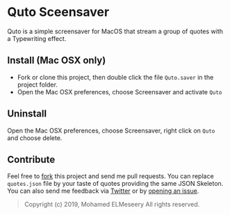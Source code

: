 Quto Sceensaver
====================

Quto is a simple screensaver for MacOS that stream a group of quotes with a Typewriting effect. 


## Install (Mac OSX only)

* Fork or clone this project, then double click the file `Quto.saver` in the project folder.
* Open the Mac OSX preferences, choose Screensaver and activate `Quto`

## Uninstall

Open the Mac OSX preferences, choose Screensaver, right click on `Quto` and choose delete.

## Contribute
Feel free to [fork](https://github.com/Meseery2/Quto/fork) this project and send me pull requests. You can replace `quotes.json` file by your taste of quotes providing the same JSON Skeleton.
You can also send me feedback via [Twitter](https://twitter.com/_Meseery) or by [opening an issue](https://github.com/Meseery2/Quto/issues).


<blockquote>
Copyright (c) 2019, Mohamed ELMeseery
All rights reserved.
</blockquote>
